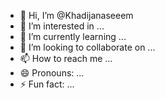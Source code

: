 - 👋 Hi, I’m @Khadijanaseeem
- 👀 I’m interested in ...
- 🌱 I’m currently learning ...
- 💞️ I’m looking to collaborate on ...
- 📫 How to reach me ...
- 😄 Pronouns: ...
- ⚡ Fun fact: ...

<!---
Khadijanaseeem/Khadijanaseeem is a ✨ special ✨ repository because its `README.md` (this file) appears on your GitHub profile.
You can click the Preview link to take a look at your changes.
--->
